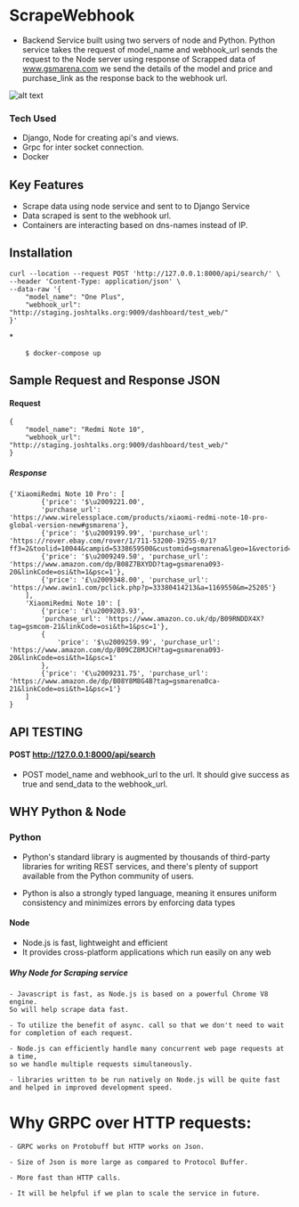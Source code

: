 # ScrapeWebhook

-   Backend Service built using two servers of node and Python. Python service
    takes the request of model_name and webhook_url sends the request to the
    Node server using response of Scrapped data of www.gsmarena.com we send
    the details of the model and price and purchase_link as the response back
    to the webhook url.

![alt text](bharatX-Assignment.jpeg)

### Tech Used

-   Django, Node for creating api's and views.
-   Grpc for inter socket connection.
-   Docker

## Key Features

-   Scrape data using node service and sent to to Django Service
-   Data scraped is sent to the webhook url.
-   Containers are interacting based on dns-names instead of IP.

## Installation

```
curl --location --request POST 'http://127.0.0.1:8000/api/search/' \
--header 'Content-Type: application/json' \
--data-raw '{
    "model_name": "One Plus",
    "webhook_url": "http://staging.joshtalks.org:9009/dashboard/test_web/"
}'

```

\*

```
    $ docker-compose up
```

## Sample Request and Response JSON

#### Request

```
{
    "model_name": "Redmi Note 10",
    "webhook_url": "http://staging.joshtalks.org:9009/dashboard/test_web/"
}
```

##### Response

```
{'XiaomiRedmi Note 10 Pro': [
        {'price': '$\u2009221.00',
        'purchase_url': 'https://www.wirelessplace.com/products/xiaomi-redmi-note-10-pro-global-version-new#gsmarena'},
        {'price': '$\u2009199.99', 'purchase_url': 'https://rover.ebay.com/rover/1/711-53200-19255-0/1?ff3=2&toolid=10044&campid=5338659500&customid=gsmarena&lgeo=1&vectorid=229466&item=265959585081'},
        {'price': '$\u2009249.50', 'purchase_url': 'https://www.amazon.com/dp/B08Z7BXYDD?tag=gsmarena093-20&linkCode=osi&th=1&psc=1'},
        {'price': '£\u2009348.00', 'purchase_url': 'https://www.awin1.com/pclick.php?p=33380414213&a=1169550&m=25205'}
    ],
    'XiaomiRedmi Note 10': [
        {'price': '£\u2009203.93',
        'purchase_url': 'https://www.amazon.co.uk/dp/B09RNDDX4X?tag=gsmcom-21&linkCode=osi&th=1&psc=1'},
        {
            'price': '$\u2009259.99', 'purchase_url': 'https://www.amazon.com/dp/B09CZ8MJCH?tag=gsmarena093-20&linkCode=osi&th=1&psc=1'
        },
        {'price': '€\u2009231.75', 'purchase_url': 'https://www.amazon.de/dp/B08Y8M8G4B?tag=gsmarena0ca-21&linkCode=osi&th=1&psc=1'}
    ]
}
```

## API TESTING

#### POST http://127.0.0.1:8000/api/search

-   POST model_name and webhook_url to the url. It should give success as
    true and send_data to the webhook_url.

## WHY Python & Node

### Python

-   Python's standard library is augmented by thousands of third-party libraries for writing REST services, and there's plenty of support available from the Python community of users.

-   Python is also a strongly typed language, meaning it ensures uniform consistency and minimizes errors by enforcing data types

#### Node

-   Node.js is fast, lightweight and efficient
-   It provides cross-platform applications which run easily on any web

##### Why Node for Scraping service

```
- Javascript is fast, as Node.js is based on a powerful Chrome V8 engine.
So will help scrape data fast.

- To utilize the benefit of async. call so that we don't need to wait for completion of each request.

- Node.js can efficiently handle many concurrent web page requests at a time,
so we handle multiple requests simultaneously.

- libraries written to be run natively on Node.js will be quite fast and helped in improved development speed.

```

# Why GRPC over HTTP requests:

```
- GRPC works on Protobuff but HTTP works on Json.

- Size of Json is more large as compared to Protocol Buffer.

- More fast than HTTP calls.

- It will be helpful if we plan to scale the service in future.

```
